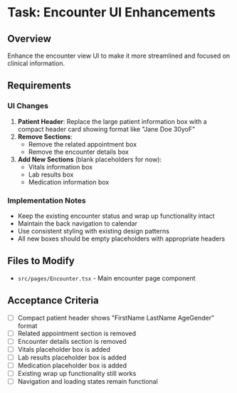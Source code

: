 # Task: Encounter UI Enhancements

## Overview

Enhance the encounter view UI to make it more streamlined and focused on clinical information.

## Requirements

### UI Changes
1. **Patient Header**: Replace the large patient information box with a compact header card showing format like "Jane Doe 30yoF"
2. **Remove Sections**: 
   - Remove the related appointment box
   - Remove the encounter details box
3. **Add New Sections** (blank placeholders for now):
   - Vitals information box
   - Lab results box  
   - Medication information box

### Implementation Notes
- Keep the existing encounter status and wrap up functionality intact
- Maintain the back navigation to calendar
- Use consistent styling with existing design patterns
- All new boxes should be empty placeholders with appropriate headers

## Files to Modify
- `src/pages/Encounter.tsx` - Main encounter page component

## Acceptance Criteria
- [ ] Compact patient header shows "FirstName LastName AgeGender" format
- [ ] Related appointment section is removed
- [ ] Encounter details section is removed  
- [ ] Vitals placeholder box is added
- [ ] Lab results placeholder box is added
- [ ] Medication placeholder box is added
- [ ] Existing wrap up functionality still works
- [ ] Navigation and loading states remain functional